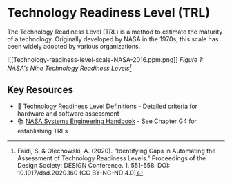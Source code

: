 # Technology Readiness Level (TRL)

The Technology Readiness Level (TRL) is a method to estimate the maturity of a technology. Originally developed by NASA in the 1970s, this scale has been widely adopted by various organizations.

![[Technology-readiness-level-scale-NASA-2016.ppm.png]]
*Figure 1: NASA's Nine Technology Readiness Levels[^1]*

## Key Resources
- 📄 [Technology Readiness Level Definitions](https://www.nasa.gov/wp-content/uploads/2017/12/458490main_trl_definitions.pdf?emrc=da53fb) - Detailed criteria for hardware and software assessment
- 📚 [NASA Systems Engineering Handbook](https://explorers.larc.nasa.gov/HPSMEX22/pdf_files/04_NASA_SystemsEngineeringHandbookRev2.pdf) - See Chapter G4 for establishing TRLs

[^1]: Faidi, S. & Olechowski, A. (2020). "Identifying Gaps in Automating the Assessment of Technology Readiness Levels." Proceedings of the Design Society: DESIGN Conference. 1. 551-558. DOI: 10.1017/dsd.2020.160 (CC BY-NC-ND 4.0)